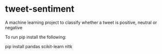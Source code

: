# tweet-sentiment

A machine learning project to classify whether a tweet is positive, neutral or negative

To run pip install the following:

pip install pandas scikit-learn nltk
  
